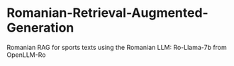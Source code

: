 # Romanian-Retrieval-Augmented-Generation
Romanian RAG for sports texts using the Romanian LLM: Ro-Llama-7b from OpenLLM-Ro
